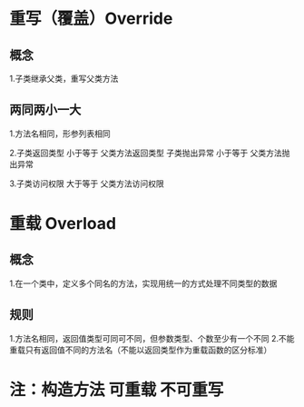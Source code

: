 # 重写（覆盖）Override

## 概念

   1.子类继承父类，重写父类方法

## 两同两小一大

   1.方法名相同，形参列表相同

   2.子类返回类型 小于等于 父类方法返回类型
     子类抛出异常 小于等于 父类方法抛出异常

   3.子类访问权限 大于等于 父类方法访问权限


# 重载 Overload

## 概念

   1.在一个类中，定义多个同名的方法，实现用统一的方式处理不同类型的数据

## 规则

   1.方法名相同，返回值类型可同可不同，但参数类型、个数至少有一个不同
   2.不能重载只有返回值不同的方法名（不能以返回类型作为重载函数的区分标准）

# 注：构造方法 可重载 不可重写